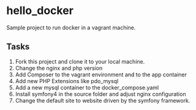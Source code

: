 # hello_docker
Sample project to run docker in a vagrant machine.

## Tasks

1. Fork this project and clone it to your local machine.
2. Change the nginx and php version
3. Add Composer to the vagrant environment and to the app container
4. Add new PHP Extensions like pdo_mysql
5. Add a new mysql container to the docker_compose.yaml
6. Install symfony4 in the source folder and adjust nginx configuration
7. Change the default site to website driven by the symfony framework.
